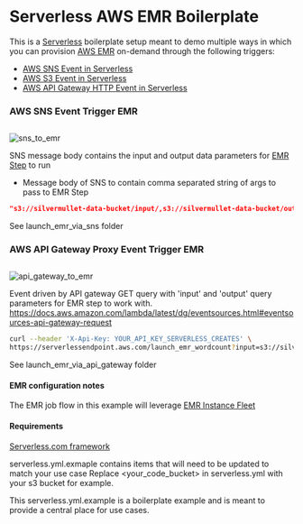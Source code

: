 # Serverless AWS EMR Boilerplate

This is a [Serverless](https://www.npmjs.com/package/serverless) boilerplate setup meant to demo multiple ways in which you can provision [AWS EMR](https://docs.aws.amazon.com/emr/latest/ManagementGuide/emr-what-is-emr.html) on-demand through the following triggers:

* [AWS SNS Event in Serverless](https://serverless.com/framework/docs/providers/aws/events/sns/)
* [AWS S3 Event in Serverless](https://serverless.com/framework/docs/providers/aws/events/s3/)
* [AWS API Gateway HTTP Event in Serverless](https://serverless.com/framework/docs/providers/aws/events/apigateway/)

### AWS SNS Event Trigger EMR

##
![sns_to_emr](https://user-images.githubusercontent.com/538171/33153928-a7a92f50-cf99-11e7-9374-1384217cd32b.png)

SNS message body contains the input and output data parameters for [EMR Step](https://docs.aws.amazon.com/emr/latest/DeveloperGuide//emr-steps.html) to run

* Message body of SNS to contain comma separated string of args to pass to EMR Step
```json
"s3://silvermullet-data-bucket/input/,s3://silvermullet-data-bucket/output/"
```

See launch_emr_via_sns folder


### AWS API Gateway Proxy Event Trigger EMR

##
![api_gateway_to_emr](https://user-images.githubusercontent.com/538171/33154005-33fbb996-cf9a-11e7-9e20-64144484d276.png)

Event driven by API gateway GET query with 'input' and 'output' query parameters for EMR step to work with.
https://docs.aws.amazon.com/lambda/latest/dg/eventsources.html#eventsources-api-gateway-request

```bash
curl --header 'X-Api-Key: YOUR_API_KEY_SERVERLESS_CREATES' \
https://serverlessendpoint.aws.com/launch_emr_wordcount?input=s3://silvermullet-data-bucket/input/?output=s3://silvermullet-data-bucket/output/
```

See launch_emr_via_api_gateway folder


#### EMR configuration notes

The EMR job flow in this example will leverage [EMR Instance Fleet](https://docs.aws.amazon.com/emr/latest/ManagementGuide/emr-instance-fleet.html)

#### Requirements

[Serverless.com framework](https://www.npmjs.com/package/serverless)

serverless.yml.exmaple contains items that will need to be updated to match your use case
Replace <your_code_bucket> in serverless.yml with your s3 bucket for example.

This serverless.yml.example is a boilerplate example and is meant to provide a central place for use cases.
